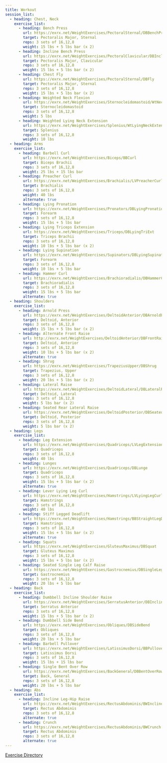 ```yaml
---
title: Workout
session_list:
  - heading: Chest, Neck
    exercise_list:
      - heading: Bench Press
        url: https://exrx.net/WeightExercises/PectoralSternal/DBBenchPress
        target: Pectoralis Major, Sternal
        reps: 3 sets of 16,12,8
        weight: 15 lbs + 5 lbs bar (x 2)
      - heading: Incline Bench Press
        url: https://exrx.net/WeightExercises/PectoralClavicular/DBInclineBenchPress
        target: Pectoralis Major, Clavicular
        reps: 3 sets of 16,12,8
        weight: 15 lbs + 5 lbs bar (x 2)
      - heading: Chest Fly
        url: https://exrx.net/WeightExercises/PectoralSternal/DBFly
        target: Pectoralis Major, Sternal
        reps: 3 sets of 16,12,8
        weight: 15 lbs + 5 lbs bar (x 2)
      - heading: Weighted Neck Flexion
        url: https://exrx.net/WeightExercises/Sternocleidomastoid/WtNeckFlx
        target: Sternocleidomastoid
        reps: 3 sets of 16,12,8
        weight: 5 lbs
      - heading: Weighted Lying Neck Extension
        url: https://exrx.net/WeightExercises/Splenius/WtLyingNeckExtension
        target: Splenius
        reps: 3 sets of 16,12,8
        weight: 10 lbs
  - heading: Arms
    exercise_list:
      - heading: Barbell Curl
        url: https://exrx.net/WeightExercises/Biceps/BBCurl
        target: Biceps Brachii
        reps: 3 sets of 16,12,8
        weight: 25 lbs + 15 lbs bar
      - heading: Preacher Curl
        url: https://exrx.net/WeightExercises/Brachialis/LVPreacherCurlH
        target: Brachialis
        reps: 3 sets of 16,12,8
        weight: 40 lbs
        alternate: true
      - heading: Lying Pronation
        url: https://exrx.net/WeightExercises/Pronators/DBLyingPronationDown
        target: Forearm
        reps: 3 sets of 16,12,8
        weight: 15 lbs + 5 lbs bar
      - heading: Lying Triceps Extension
        url: https://exrx.net/WeightExercises/Triceps/DBLyingTriExt
        target: Triceps Brachii
        reps: 3 sets of 16,12,8
        weight: 10 lbs + 5 lbs bar (x 2)
      - heading: Lying Supination
        url: https://exrx.net/WeightExercises/Supinators/DBLyingSupinationUp
        target: Forearm
        reps: 3 sets of 16,12,8
        weight: 10 lbs + 5 lbs bar
      - heading: Hammer Curl
        url: https://exrx.net/WeightExercises/Brachioradialis/DBHammerCurl
        target: Brachioradialis
        reps: 3 sets of 16,12,8
        weight: 15 lbs + 5 lbs bar
        alternate: true
  - heading: Shoulders
    exercise_list:
      - heading: Arnold Press
        url: https://exrx.net/WeightExercises/DeltoidAnterior/DBArnoldPress
        target: Deltoid, Anterior
        reps: 3 sets of 16,12,8
        weight: 15 lbs + 5 lbs bar (x 2)
      - heading: Alternate Front Raise
        url: http://exrx.net/WeightExercises/DeltoidAnterior/DBFrontRaise.html
        target: Deltoid, Anterior
        reps: 3 sets of 16,12,8
        weight: 10 lbs + 5 lbs bar (x 2)
        alternate: true
      - heading: Shrug
        url: https://exrx.net/WeightExercises/TrapeziusUpper/DBShrug
        target: Trapezius, Upper
        reps: 3 sets of 16,12,8
        weight: 20 lbs + 5 lbs bar (x 2)
      - heading: Lateral Raise
        url: https://exrx.net/WeightExercises/DeltoidLateral/DBLateralRaise
        target: Deltoid, Lateral
        reps: 3 sets of 16,12,8
        weight: 5 lbs bar (x 2)
      - heading: Seated Rear Lateral Raise
        url: https://exrx.net/WeightExercises/DeltoidPosterior/DBSeatedRearLateralRaise
        target: Deltoid, Posterior
        reps: 3 sets of 16,12,8
        weight: 5 lbs bar (x 2)
  - heading: Legs
    exercise_list:
      - heading: Leg Extension
        url: https://exrx.net/WeightExercises/Quadriceps/LVLegExtension
        target: Quadriceps
        reps: 3 sets of 16,12,8
        weight: 40 lbs
      - heading: Lunges
        url: https://exrx.net/WeightExercises/Quadriceps/DBLunge
        target: Quadriceps
        reps: 3 sets of 16,12,8
        weight: 15 lbs + 5 lbs bar (x 2)
        alternate: true
      - heading: Lever Lying Leg Curl
        url: https://exrx.net/WeightExercises/Hamstrings/LVLyingLegCurlH
        target: Hamstrings
        reps: 3 sets of 16,12,8
        weight: 40 lbs
      - heading: Stiff Legged Deadlift
        url: https://exrx.net/WeightExercises/Hamstrings/BBStraightLegDeadlift
        target: Hamstrings
        reps: 3 sets of 16,12,8
        weight: 15 lbs + 5 lbs bar (x 2)
        alternate: true
      - heading: Squats
        url: https://exrx.net/WeightExercises/GluteusMaximus/DBSquat
        target: Gluteus Maximus
        reps: 3 sets of 16,12,8
        weight: 15 lbs + 5 lbs bar (x 2)
      - heading: Seated Single Leg Calf Raise
        url: https://exrx.net/WeightExercises/Gastrocnemius/DBSingleLegCalfRaise
        target: Gastrocnemius
        reps: 3 sets of 16,12,8
        weight: 20 lbs + 5 lbs bar
  - heading: Back
    exercise_list:
      - heading: Dumbbell Incline Shoulder Raise
        url: https://exrx.net/WeightExercises/SerratusAnterior/DBInclineShoulderRaise
        target: Serratus Anterior
        reps: 3 sets of 16,12,8
        weight: 15 lbs + 5 lbs bar (x 2)
      - heading: Dumbbell Side Bend
        url: https://exrx.net/WeightExercises/Obliques/DBSideBend
        target: Obliques
        reps: 3 sets of 16,12,8
        weight: 20 lbs + 5 lbs bar
      - heading: Barbell Pullover
        url: https://exrx.net/WeightExercises/LatissimusDorsi/BBPullover
        target: Latissimus Dorsi
        reps: 3 sets of 16,12,8
        weight: 15 lbs + 15 lbs bar
      - heading: Single Bent Over Row
        url: https://exrx.net/WeightExercises/BackGeneral/DBBentOverRow
        target: Back, General
        reps: 3 sets of 16,12,8
        weight: 20 lbs + 5 lbs bar
  - heading: Abs
    exercise_list:
      - heading: Incline Leg-Hip Raise
        url: https://exrx.net/WeightExercises/RectusAbdominis/BWInclineLegHipRaise
        target: Rectus Abdominis
        reps: 3 sets of 16,12,8
        alternate: true
      - heading: Crunch
        url: https://exrx.net/WeightExercises/RectusAbdominis/BWCrunch
        target: Rectus Abdominis
        reps: 3 sets of 16,12,8
        alternate: true
---
```


[Exercise Directory](https://exrx.net/Lists/Directory)
